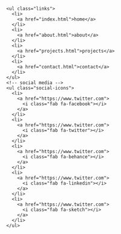 <!-- links -->

      <ul class="links">
        <li>
          <a href="index.html">home</a>
        </li>
        <li>
          <a href="about.html">about</a>
        </li>
        <li>
          <a href="projects.html">projects</a>
        </li>
        <li>
          <a href="contact.html">contact</a>
        </li>
      </ul>
      <!-- social media -->
      <ul class="social-icons">
        <li>
          <a href="https://www.twitter.com">
            <i class="fab fa-facebook"></i>
          </a>
        </li>
        <li>
          <a href="https://www.twitter.com">
            <i class="fab fa-twitter"></i>
          </a>
        </li>
        <li>
          <a href="https://www.twitter.com">
            <i class="fab fa-behance"></i>
          </a>
        </li>
        <li>
          <a href="https://www.twitter.com">
            <i class="fab fa-linkedin"></i>
          </a>
        </li>
        <li>
          <a href="https://www.twitter.com">
            <i class="fab fa-sketch"></i>
          </a>
        </li>
      </ul>
